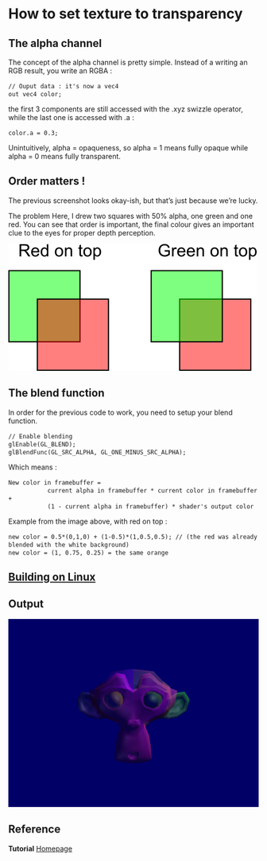 # How to set texture to transparency

## The alpha channel
The concept of the alpha channel is pretty simple. Instead of a writing an RGB result, you write an RGBA :
```
// Ouput data : it's now a vec4
out vec4 color;
```

the first 3 components are still accessed with the .xyz swizzle operator, while the last one is accessed with .a :
```
color.a = 0.3;
```

Unintuitively, alpha = opaqueness, so alpha = 1 means fully opaque while alpha = 0 means fully transparent.

## Order matters !
The previous screenshot looks okay-ish, but that’s just because we’re lucky.

The problem
Here, I drew two squares with 50% alpha, one green and one red. You can see that order is important, the final colour gives an important clue to the eyes for proper depth perception.

![transparencyorder.png](https://github.com/HugoNip/OpenGLLearning/blob/master/figures/transparencyorder.png)



## The blend function
In order for the previous code to work, you need to setup your blend function.
```
// Enable blending
glEnable(GL_BLEND);
glBlendFunc(GL_SRC_ALPHA, GL_ONE_MINUS_SRC_ALPHA);
```

Which means :

```
New color in framebuffer =
           current alpha in framebuffer * current color in framebuffer +
           (1 - current alpha in framebuffer) * shader's output color
```

Example from the image above, with red on top :
```
new color = 0.5*(0,1,0) + (1-0.5)*(1,0.5,0.5); // (the red was already blended with the white background)
new color = (1, 0.75, 0.25) = the same orange
```

## [Building on Linux](https://github.com/HugoNip/OpenGLLearning#building-on-linux)

## Output

![ref10.png](https://github.com/HugoNip/OpenGLLearning/blob/master/figures/ref10.png)

## Reference
**Tutorial** [Homepage](http://www.opengl-tutorial.org/intermediate-tutorials/tutorial-10-transparency/)    
